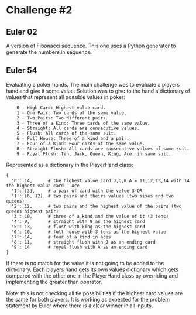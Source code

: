 # Challenge #2

## Euler 02

A version of Fibonacci sequence.
This one uses a Python generator to generate the numbers in sequence.

## Euler 54

Evaluating a poker hands.
The main challenge was to evaluate a players hand and give it some value. Solution was to give to the hand a dictionary of values that represent all possible values in poker:

```text
    0 - High Card: Highest value card.
    1 - One Pair: Two cards of the same value.
    2 - Two Pairs: Two different pairs.
    3 - Three of a Kind: Three cards of the same value.
    4 - Straight: All cards are consecutive values.
    5 - Flush: All cards of the same suit.
    6 - Full House: Three of a kind and a pair.
    7 - Four of a Kind: Four cards of the same value.
    8 - Straight Flush: All cards are consecutive values of same suit.
    9 - Royal Flush: Ten, Jack, Queen, King, Ace, in same suit.
```

Represented as a dictionary in the PlayerHand class;

```text
{
  '0': 14,      # the highest value card J,Q,K,A = 11,12,13,14 with 14 the highest value card - Ace
  '1': [3],     # a pair of card with the value 3 OR
  '1': [6, 12], # two pairs and theirs values (two sixes and two queens)
  '2': 12,      # two pairs and the highest value of the pairs (two queens highest pair)
  '3': 10,      # three of a kind and the value of it (3 tens)
  '4': 9,       # straight with 9 as the highest card
  '5': 13,      # flush with king as the highest card
  '6': 10,      # full house with 3 tens as the highest value
  '7': 14,      # four of a kind in aces
  '8': 11,      # straight flush with J as an ending card
  '9': 14       # royal flush with A as an ending card
}
```

If there is no match for the value it is not going to be added to the dictionary.
Each players hand gets its own values dictionary which gets compared with
the other one in the PlayerHand class by overriding and implementing
the greater than operator.

Note: this is not checking all tie possibilities if the highest card values
are the same for both players. It is working as expected for the problem statement
by Euler where there is a clear winner in all inputs.
